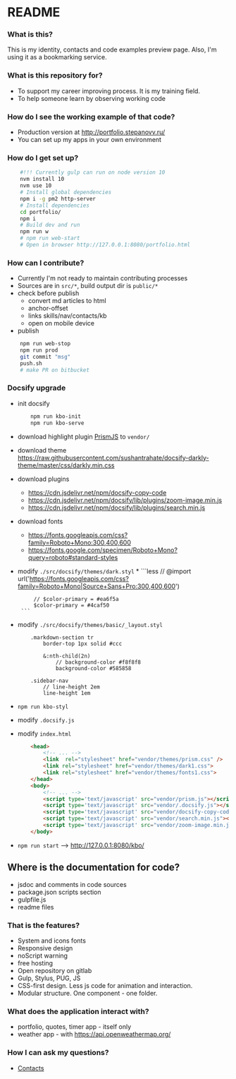 # README

### What is this?

This is my identity, contacts and code examples preview page.
Also, I'm using it as a bookmarking service.

### What is this repository for?

* To support my career improving process. It is my training field.
* To help someone learn by observing working code

### How do I see the working example of that code?

* Production version at http://portfolio.stepanovv.ru/
* You can set up my apps in your own environment

### How do I get set up?

```bash
	#!!! Currently gulp can run on node version 10 
	nvm install 10
	nvm use 10
	# Install global dependencies 
	npm i -g pm2 http-server
	# Install dependencies 
	cd portfolio/
	npm i
	# Build dev and run 
	npm run w
	# npm run web-start
	# Open in browser http://127.0.0.1:8080/portfolio.html
```

### How can I contribute?

* Currently I'm not ready to maintain contributing processes
* Sources are in `src/*`, build output dir is `public/*`
* check before publish
	* convert md articles to html
	* anchor-offset
 	* links skills/nav/contacts/kb
 	* open on mobile device
* publish

```bash
 	npm run web-stop
 	npm run prod
 	git commit "msg"
	push.sh
 	# make PR on bitbucket
```

### Docsify upgrade

 * init docsify
	```bash
	 	npm run kbo-init
		npm run kbo-serve
	```
 * download highlight plugin [PrismJS](https://prismjs.com/download.html#themes=prism-dark&languages=markup+css+clike+javascript+bash+java+javadoc+javadoclike+jsdoc+js-templates+less+markdown+pug+python+jsx+tsx+sass+scss+stylus+typescript+yaml&plugins=line-numbers+show-language+toolbar+match-braces) to `vendor/`
 * download theme https://raw.githubusercontent.com/sushantrahate/docsify-darkly-theme/master/css/darkly.min.css
 * download plugins
	* https://cdn.jsdelivr.net/npm/docsify-copy-code
	* https://cdn.jsdelivr.net/npm/docsify/lib/plugins/zoom-image.min.js
	* https://cdn.jsdelivr.net/npm/docsify/lib/plugins/search.min.js
 * download fonts 
 	* https://fonts.googleapis.com/css?family=Roboto+Mono:300,400,600
	* https://fonts.google.com/specimen/Roboto+Mono?query=roboto#standard-styles
 * modify `./src/docsify/themes/dark.styl`
	* 
		```less
			// @import url('https://fonts.googleapis.com/css?family=Roboto+Mono|Source+Sans+Pro:300,400,600')

			// $color-primary = #ea6f5a
			$color-primary = #4caf50
		```
 * modify `./src/docsify/themes/basic/_layout.styl`

	```less
		.markdown-section tr
			border-top 1px solid #ccc

			&:nth-child(2n)
				// background-color #f8f8f8
				background-color #585858

		.sidebar-nav
			// line-height 2em
			line-height 1em
	```
 * `npm run kbo-styl`
 * modify `.docsify.js`
 * modify `index.html`

 	```html
		<head>
			<!-- ... -->
			<link  rel="stylesheet" href="vendor/themes/prism.css" />
			<link rel="stylesheet" href="vendor/themes/dark1.css">
			<link rel="stylesheet" href="vendor/themes/fonts1.css">
		</head>
		<body>
			<!-- ... -->
			<script type='text/javascript' src="vendor/prism.js"></script>
			<script type='text/javascript' src="vendor/.docsify.js"></script>
			<script type='text/javascript' src="vendor/docsify-copy-code.min.js"></script>
			<script type='text/javascript' src="vendor/search.min.js"></script>
			<script type='text/javascript' src="vendor/zoom-image.min.js"></script>
		</body>
	```
 * `npm run start` --> http://127.0.0.1:8080/kbo/

## Where is the documentation for code?

* jsdoc and comments in code sources
* package.json scripts section
* gulpfile.js
* readme files

### That is the features? ###

* System and icons fonts
* Responsive design
* noScript warning
* free hosting
* Open repository on gitlab
* Gulp, Stylus, PUG, JS
* CSS-first design. Less js code for animation and interaction.
* Modular structure. One component - one folder.

### What does the application interact with?  ###
* portfolio, quotes, timer app - itself only
* weather app - with https://api.openweathermap.org/ 

### How I can ask my questions? ###

* [Contacts](https://stepanovv.ru/portfolio/portfolio.html#id-contacts)

